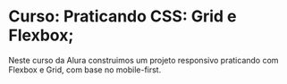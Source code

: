 # Curso: Praticando CSS: Grid e Flexbox;

Neste curso da Alura construimos um projeto responsivo praticando com Flexbox e Grid, com base no mobile-first.